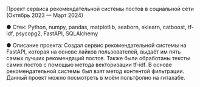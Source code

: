 Проект сервиса рекомендательной системы постов в социальной сети (Октябрь 2023 — Март 2024)

●	Стек: Python, numpy, pandas, matplotlib, seaborn, sklearn, catboost, tf-idf, psycopg2, FastAPI, SQLAlchemy

●	Описание проекта: Создал сервис рекомендательной системы на FastAPI, которая на основе лайков пользователей, выдаёт им пять самых лучших рекомендаций постов. Также были обработаны тексты самих постов с помощью метода векторизации tf-idf. В основе рекомендательной системы был взят метод контентой фильтрации. Данный проект можно посмотреть в моём польтфолио на гитахабе.

